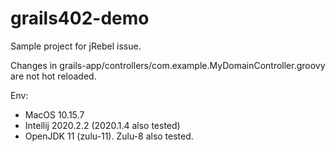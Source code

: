 # grails402-demo

Sample project for jRebel issue.

Changes in grails-app/controllers/com.example.MyDomainController.groovy are not hot reloaded.

Env: 
* MacOS 10.15.7
* Intellij 2020.2.2 (2020.1.4 also tested)
* OpenJDK 11 (zulu-11). Zulu-8 also tested.



